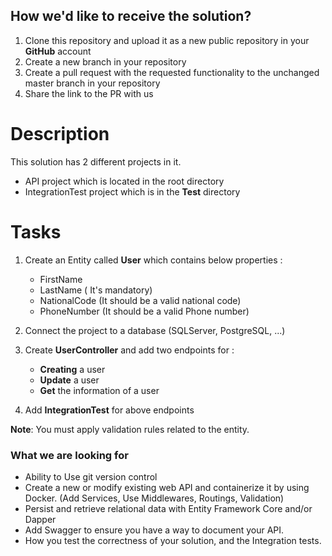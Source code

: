 ## How we'd like to receive the solution?

1. Clone this repository and upload it as a new public repository in your **GitHub** account
2. Create a new branch in your repository
3. Create a pull request with the requested functionality to the unchanged master branch in your repository
4. Share the link to the PR with us 

# Description
This solution has 2 different projects in it.

- API project which is located in the root directory
- IntegrationTest project which is in the **Test** directory

# Tasks

1. Create an Entity called **User** which contains below properties : 
    
    - FirstName
    - LastName ( It's mandatory)
    - NationalCode (It should be a valid national code)  
    - PhoneNumber  (It should be a valid Phone number)   
2. Connect the project to a database (SQLServer, PostgreSQL, ...)
3. Create **UserController** and add two endpoints for :
   
    - **Creating** a user
    - **Update** a user
    - **Get** the information of a user 

4. Add **IntegrationTest** for above endpoints

**Note**: You must apply validation rules related to the entity.

### What we are looking for

- Ability to Use git version control
- Create a new or modify existing web API and containerize it by using Docker. (Add Services, Use Middlewares, Routings, Validation)
- Persist and retrieve relational data with Entity Framework Core and/or Dapper
- Add Swagger to ensure you have a way to document your API.
- How you test the correctness of your solution, and the Integration tests.